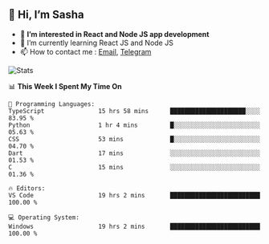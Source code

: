 ## 👋 Hi, I’m Sasha

- 👀 **I’m interested in React and Node JS app development** 
- 🌱 I’m currently learning React JS and Node JS
- 📫 How to contact me : [Email](mailto:sanyuchilas@gmail.com), [Telegram](https://t.me/sanyuchilas)

![Stats](https://github-readme-stats.vercel.app/api?username=sanyuchilas&show_icons=true&theme=react&hide=issues&count_private=true&layout=compact)

<!--START_SECTION:waka-->
📊 **This Week I Spent My Time On** 

```text
💬 Programming Languages: 
TypeScript               15 hrs 58 mins      █████████████████████░░░░   83.95 % 
Python                   1 hr 4 mins         █░░░░░░░░░░░░░░░░░░░░░░░░   05.63 % 
CSS                      53 mins             █░░░░░░░░░░░░░░░░░░░░░░░░   04.70 % 
Dart                     17 mins             ░░░░░░░░░░░░░░░░░░░░░░░░░   01.53 % 
C                        15 mins             ░░░░░░░░░░░░░░░░░░░░░░░░░   01.36 % 

🔥 Editors: 
VS Code                  19 hrs 2 mins       █████████████████████████   100.00 % 

💻 Operating System: 
Windows                  19 hrs 2 mins       █████████████████████████   100.00 % 
```


<!--END_SECTION:waka-->
